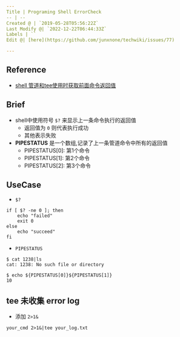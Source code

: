 ```yaml
---
Title | Programing Shell ErrorCheck
-- | --
Created @ | `2019-05-28T05:56:22Z`
Last Modify @| `2022-12-22T06:44:33Z`
Labels | ``
Edit @| [here](https://github.com/junxnone/techwiki/issues/77)

---
```

## Reference
- [shell 管道和tee使用时获取前面命令返回值](https://www.cnblogs.com/double12gzh/p/10287226.html)

## Brief

- shell中使用符号 `$?` 来显示上一条命令执行的返回值
  - 返回值为 `0` 则代表执行成功
  - 其他表示失败
- **PIPESTATUS** 是一个数组,记录了上一条管道命令中所有的返回值
  - PIPESTATUS[0]: 第1个命令
  - PIPESTATUS[1]: 第2个命令
  - PIPESTATUS[2]: 第3个命令

## UseCase

- `$?`

```
if [ $? -ne 0 ]; then
    echo "failed"
    exit 0
else
    echo "succeed"
fi
```

- `PIPESTATUS`

```
$ cat 1238|ls
cat: 1238: No such file or directory

$ echo ${PIPESTATUS[0]}${PIPESTATUS[1]}
10
```


## tee 未收集 error log
- 添加 `2>1&`

```
your_cmd 2>1&|tee your_log.txt
```
